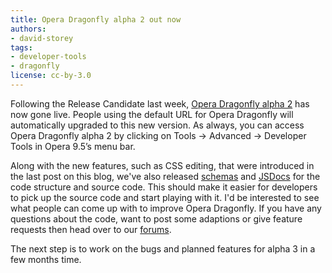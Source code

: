 ```yaml
---
title: Opera Dragonfly alpha 2 out now
authors:
- david-storey
tags:
- developer-tools
- dragonfly
license: cc-by-3.0
---
```


<p>Following the Release Candidate last week, <a href="http://www.opera.com/products/dragonfly">Opera Dragonfly alpha 2</a> has now gone live.  People using the default URL for Opera Dragonfly will automatically upgraded to this new version.  As always, you can access Opera Dragonfly alpha 2 by clicking on Tools -&gt; Advanced -&gt; Developer Tools in Opera 9.5’s menu bar.</p>

<p>Along with the new features, such as CSS editing, that were introduced in the last post on this blog, we&#39;ve also released <a href="http://dragonfly.opera.com/app/jsDoc/jsDoc/schemas.html">schemas</a> and <a href="http://dragonfly.opera.com/app/jsDoc/jsDoc/index.html">JSDocs</a> for the code structure and source code.  This should make it easier for developers to pick up the source code and start playing with it.  I&#39;d be interested to see what people can come up with to improve Opera Dragonfly.  If you have any questions about the code, want to post some adaptions or give feature requests then head over to our <a href="http://dev.opera.com/forums/forum/11057">forums</a>.</p>

<p>The next step is to work on the bugs and planned features for alpha 3 in a few months time.</p>
